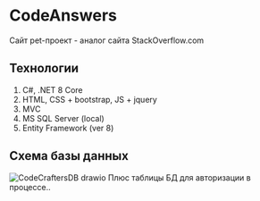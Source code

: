 # CodeAnswers
Сайт pet-проект - аналог сайта StackOverflow.com
## Технологии
1) C#, .NET 8 Core
2) HTML, CSS + bootstrap, JS + jquery
3) MVC
4) MS SQL Server (local)
5) Entity Framework (ver 8)
## Схема базы данных
![CodeCraftersDB drawio](https://github.com/dekand/CodeAnswers/assets/150679574/16af4cc7-3fa0-4214-b847-64f3f52148a2)
Плюс таблицы БД для авторизации в процессе..
